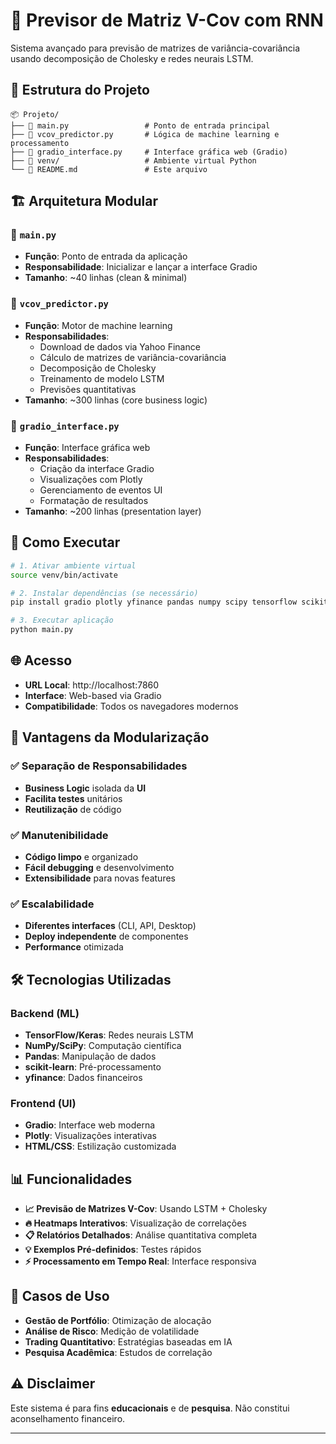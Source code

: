 # 🚀 Previsor de Matriz V-Cov com RNN

Sistema avançado para previsão de matrizes de variância-covariância usando decomposição de Cholesky e redes neurais LSTM.

## 📁 Estrutura do Projeto

```
📦 Projeto/
├── 🐍 main.py                 # Ponto de entrada principal
├── 🧠 vcov_predictor.py       # Lógica de machine learning e processamento
├── 🎨 gradio_interface.py     # Interface gráfica web (Gradio)
├── 📁 venv/                   # Ambiente virtual Python
└── 📄 README.md               # Este arquivo
```

## 🏗️ Arquitetura Modular

### 📄 `main.py`
- **Função**: Ponto de entrada da aplicação
- **Responsabilidade**: Inicializar e lançar a interface Gradio
- **Tamanho**: ~40 linhas (clean & minimal)

### 🧠 `vcov_predictor.py`
- **Função**: Motor de machine learning
- **Responsabilidades**:
  - Download de dados via Yahoo Finance
  - Cálculo de matrizes de variância-covariância
  - Decomposição de Cholesky
  - Treinamento de modelo LSTM
  - Previsões quantitativas
- **Tamanho**: ~300 linhas (core business logic)

### 🎨 `gradio_interface.py`
- **Função**: Interface gráfica web
- **Responsabilidades**:
  - Criação da interface Gradio
  - Visualizações com Plotly
  - Gerenciamento de eventos UI
  - Formatação de resultados
- **Tamanho**: ~200 linhas (presentation layer)

## 🚀 Como Executar

```bash
# 1. Ativar ambiente virtual
source venv/bin/activate

# 2. Instalar dependências (se necessário)
pip install gradio plotly yfinance pandas numpy scipy tensorflow scikit-learn

# 3. Executar aplicação
python main.py
```

## 🌐 Acesso

- **URL Local**: http://localhost:7860
- **Interface**: Web-based via Gradio
- **Compatibilidade**: Todos os navegadores modernos

## 🔧 Vantagens da Modularização

### ✅ **Separação de Responsabilidades**
- **Business Logic** isolada da **UI**
- **Facilita testes** unitários
- **Reutilização** de código

### ✅ **Manutenibilidade**
- **Código limpo** e organizado
- **Fácil debugging** e desenvolvimento
- **Extensibilidade** para novas features

### ✅ **Escalabilidade**
- **Diferentes interfaces** (CLI, API, Desktop)
- **Deploy independente** de componentes
- **Performance** otimizada

## 🛠️ Tecnologias Utilizadas

### **Backend (ML)**
- **TensorFlow/Keras**: Redes neurais LSTM
- **NumPy/SciPy**: Computação científica
- **Pandas**: Manipulação de dados
- **scikit-learn**: Pré-processamento
- **yfinance**: Dados financeiros

### **Frontend (UI)**
- **Gradio**: Interface web moderna
- **Plotly**: Visualizações interativas
- **HTML/CSS**: Estilização customizada

## 📊 Funcionalidades

- **📈 Previsão de Matrizes V-Cov**: Usando LSTM + Cholesky
- **🔥 Heatmaps Interativos**: Visualização de correlações
- **📋 Relatórios Detalhados**: Análise quantitativa completa
- **💡 Exemplos Pré-definidos**: Testes rápidos
- **⚡ Processamento em Tempo Real**: Interface responsiva

## 🎯 Casos de Uso

- **Gestão de Portfólio**: Otimização de alocação
- **Análise de Risco**: Medição de volatilidade
- **Trading Quantitativo**: Estratégias baseadas em IA
- **Pesquisa Acadêmica**: Estudos de correlação

## ⚠️ Disclaimer

Este sistema é para fins **educacionais** e de **pesquisa**. Não constitui aconselhamento financeiro.

---
